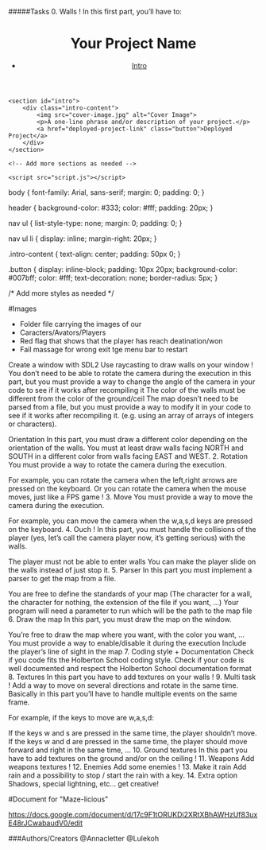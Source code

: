 #####Tasks 0. Walls ! In this first part, you’ll have to:
<!DOCTYPE html>
<html lang="en">
<head>
    <meta charset="UTF-8">
    <meta name="viewport" content="width=device-width, initial-scale=1.0">
    <title>Your Project Name</title>
    <link rel="stylesheet" href="styles.css">
</head>
<body>
    <header>
        <h1>Your Project Name</h1>
        <nav>
            <ul>
                <li><a href="#intro">Intro</a></li>
                <!-- Add more navigation links as needed -->
            </ul>
        </nav>
    </header>

    <section id="intro">
        <div class="intro-content">
            <img src="cover-image.jpg" alt="Cover Image">
            <p>A one-line phrase and/or description of your project.</p>
            <a href="deployed-project-link" class="button">Deployed Project</a>
        </div>
    </section>

    <!-- Add more sections as needed -->

    <script src="script.js"></script>
</body>
</html>


body {
    font-family: Arial, sans-serif;
    margin: 0;
    padding: 0;
}

header {
    background-color: #333;
    color: #fff;
    padding: 20px;
}

nav ul {
    list-style-type: none;
    margin: 0;
    padding: 0;
}

nav ul li {
    display: inline;
    margin-right: 20px;
}

.intro-content {
    text-align: center;
    padding: 50px 0;
}

.button {
    display: inline-block;
    padding: 10px 20px;
    background-color: #007bff;
    color: #fff;
    text-decoration: none;
    border-radius: 5px;
}

/* Add more styles as needed */

#Images
* Folder file carrying the images of our
* Caracters/Avators/Players
* Red flag that shows that the player has reach deatination/won
* Fail massage for wrong exit tge menu bar to restart

Create a window with SDL2 Use raycasting to draw walls on your window ! You don’t need to be able to rotate the camera during the execution in this part, but you must provide a way to change the angle of the camera in your code to see if it works after recompiling it The color of the walls must be different from the color of the ground/ceil The map doesn’t need to be parsed from a file, but you must provide a way to modify it in your code to see if it works after recompiling it. (e.g. using an array of arrays of integers or characters).

Orientation In this part, you must draw a different color depending on the orientation of the walls.
You must at least draw walls facing NORTH and SOUTH in a different color from walls facing EAST and WEST. 2. Rotation You must provide a way to rotate the camera during the execution.

For example, you can rotate the camera when the left,right arrows are pressed on the keyboard. Or you can rotate the camera when the mouse moves, just like a FPS game ! 3. Move You must provide a way to move the camera during the execution.

For example, you can move the camera when the w,a,s,d keys are pressed on the keyboard. 4. Ouch ! In this part, you must handle the collisions of the player (yes, let’s call the camera player now, it’s getting serious) with the walls.

The player must not be able to enter walls You can make the player slide on the walls instead of just stop it. 5. Parser In this part you must implement a parser to get the map from a file.

You are free to define the standards of your map (The character for a wall, the character for nothing, the extension of the file if you want, …) Your program will need a parameter to run which will be the path to the map file 6. Draw the map In this part, you must draw the map on the window.

You’re free to draw the map where you want, with the color you want, … You must provide a way to enable/disable it during the execution Include the player’s line of sight in the map 7. Coding style + Documentation Check if you code fits the Holberton School coding style. Check if your code is well documented and respect the Holberton School documentation format 8. Textures In this part you have to add textures on your walls ! 9. Multi task ! Add a way to move on several directions and rotate in the same time. Basically in this part you’ll have to handle multiple events on the same frame.

For example, if the keys to move are w,a,s,d:

If the keys w and s are pressed in the same time, the player shouldn’t move. If the keys w and d are pressed in the same time, the player should move forward and right in the same time, … 10. Ground textures In this part you have to add textures on the ground and/or on the ceiling ! 11. Weapons Add weapons textures ! 12. Enemies Add some enemies ! 13. Make it rain Add rain and a possibility to stop / start the rain with a key. 14. Extra option Shadows, special lightning, etc… get creative!

#Document for "Maze-licious" 

https://docs.google.com/document/d/17c9F1tORUKDi2XRtXBhAWHzUf83uxE48rJCwabaudV0/edit 

###Authors/Creators @Annacletter @Lulekoh
